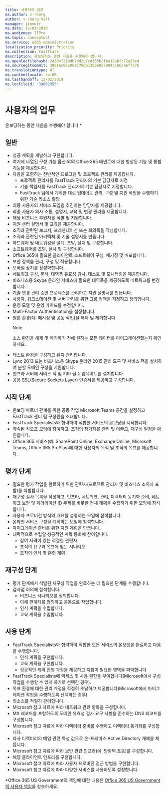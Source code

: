```yaml
---
title: 사용자의 업무
ms.author: v-rberg
author: v-rberg-msft
manager: jimmuir
ms.date: 12/03/2019
ms.audience: ITPro
ms.topic: conceptual
ms.service: o365-administration
localization_priority: Priority
ms.collection: FastTrack
description: 온보딩하는 동안 다음을 수행해야 합니다.
ms.openlocfilehash: 24304f21bdb7dd2c7cd165b2fba12a6fc72a93e4
ms.sourcegitcommit: 39616c06c0617700b1393e055894acb6aa6f7776
ms.translationtype: HT
ms.contentlocale: ko-KR
ms.lasthandoff: 12/02/2019
ms.locfileid: "39662955"
---
```

# <a name="your-responsibilities"></a>사용자의 업무

온보딩하는 동안 다음을 수행해야 합니다.\*
  
## <a name="general"></a>일반

- 성공 계획을 개발하고 구현합니다.
- 여기에 나열된 구성 가능 옵션 외의 Office 365 테넌트에 대한 향상된 기능 및 통합 기능을 제공합니다.  
- 다음을 포함하는 전반적인 프로그램 및 프로젝트 관리를 제공합니다. 
  - 프로젝트 관리자를 FastTrack 관리자의 기본 담당자로 지정
  - 기술 책임자를 FastTrack 관리자의 기본 담당자로 지정합니다.
  - FastTrack 팀에서 계획한 대로 업데이트 관리, 구성 및 지원 작업을 수행하기 위한 기술 리소스 할당 
- 최종 사용자의 서비스 도입을 추진하는 담당자를 제공합니다. 
- 최종 사용자 의사 소통, 설명서, 교육 및 변경 관리를 제공합니다.
- 해당 비즈니스 후원자를 식별 및 지원합니다.  
- 지원 센터 설명서 및 교육을 제공합니다.  
- 조직과 관련된 보고서, 프레젠테이션 또는 회의록을 작성합니다. 
- 조직과 관련된 아키텍처 및 기술 설명서를 만듭니다.   
- 하드웨어 및 네트워킹을 설계, 조달, 설치 및 구성합니다.   
- 소프트웨어를 조달, 설치 및 구성합니다.  
- Office 365에 필요한 클라이언트 소프트웨어 구성, 패키징 및 배포합니다.  
- 보안 정책을 관리, 구성 및 적용합니다.
- 모바일 장치를 활성화합니다.
- 네트워크 구성, 분석, 대역폭 유효성 검사, 테스트 및 모니터링을 제공합니다. 
- 비즈니스용 Skype 온라인 서비스에 필요한 대역폭을 제공하도록 네트워크를 변경합니다. 
- 기술 변경 관리 승인 프로세스를 관리하고 지원 설명서를 만듭니다.  
- 사용자, 워크스테이션 및 서버 관리를 위한 그룹 정책을 지정하고 정의합니다. 
- 운영 모델 및 운영 가이드를 수정합니다. 
- Multi-Factor Authentication을 설정합니다.  
- 원본 환경(예: 메시징 및 공동 작업)을 해제 및 제거합니다. 
    > [!NOTE]
    > 소스 환경을 해제 및 제거하기 전에 원하는 모든 데이터를 마이그레이션했는지 확인하세요. 
- 테스트 환경을 구성하고 유지 관리합니다.  
- Lync 2013 또는 비즈니스용 Skype 온라인 2015 관리 도구 및 서비스 팩을 설치하여 분할 도메인 구성을 지원합니다.
- 인프라 서버에 서비스 팩 및 기타 필수 업데이트를 설치합니다. 
- 공용 SSL(Secure Sockets Layer) 인증서를 제공하고 구성합니다. 
    
## <a name="initiate-phase"></a>시작 단계

- 온보딩 파트너 관계를 위한 공동 작업 Microsoft Teams 공간을 설정하고 FastTrack 센터 팀 구성원을 초대합니다.   
- FastTrack Specialists와 협력하여 적합한 서비스의 온보딩을 시작합니다.    
- 약속된 킥오프 모임에 참여하고, 조직의 참가자를 관리 및 이끌고, 재구성 일정을 확인합니다.   
- Office 365 서비스(예: SharePoint Online, Exchange Online, Microsoft Teams, Office 365 ProPlus)에 대한 사용자의 목적 및 조직의 목표를 제공합니다.
    
## <a name="assess-phase"></a>평가 단계

- 필요한 평가 작업을 완료하기 위한 관련자(프로젝트 관리자 및 비즈니스 소유자 포함)를 식별합니다.    
- 재구성 검사 목록을 작성하고, 인프라, 네트워크, 관리, 디렉터리 동기화 준비, 네트워크 보안 및 페더레이션 ID 주제를 비롯한 전체 계획을 수립하기 위한 모임에 참석합니다.   
- 사용자 프로비전 방식의 개요를 설명하는 모임에 참석합니다.  
- 온라인 서비스 구성을 계획하는 모임에 참석합니다.    
- 마이그레이션 준비를 위한 지원 계획을 만듭니다. 
- 대략적으로 수립할 성공적인 계획 통화에 참여합니다.   
  - 참여 자격이 있는 적절한 관련자  
  - 조직의 요구와 목표에 맞는 시나리오
  - 조직의 인식 및 훈련 계획
    
## <a name="remediate-phase"></a>재구성 단계

- 평가 단계에서 식별된 재구성 작업을 완료하는 데 필요한 단계를 수행합니다. 
- 검사점 회의에 참석합니다. 
  - 비즈니스 시나리오를 정의합니다.   
  - 이해 관계자를 정의하고 공동으로 작업합니다.
  - 인식 계획을 수립합니다. 
  - 교육 계획을 수립합니다.
    
## <a name="enable-phase"></a>사용 단계

- FastTrack Specialists와 협력하여 적합한 모든 서비스의 온보딩을 완료하고 다음을 수행합니다.  
  - 인식 계획을 구현합니다.  
  - 교육 계획을 구현합니다. 
  - 성공적인 계획 진행 과정을 제공하고 지침이 필요한 영역을 파악합니다.
- FastTrack Specialists에 액세스 및 사용 권한을 부여합니다(Microsoft에서 구성 작업을 수행할 수 있게 하기로 선택한 경우).  
- 목표 환경에 대한 관리 계정을 적절히 조달하고 제공합니다(Microsoft에서 마이그레이션 작업을 수행하도록 선택하는 경우).   
- 리소스를 적절히 관리합니다.   
- Microsoft 참고 자료에 따라 네트워크 관련 항목을 구성합니다.  
- MX 레코드를 포함하도록 도메인 유효성 검사 요구 사항을 준수하는 DNS 레코드를 구성합니다.   
- Microsoft 참고 자료에 따라 디렉터리 준비를 수행하고 디렉터리 동기화를 구성합니다.
- 타사 디렉터리의 메일 관련 특성 값으로 온-프레미스 Active Directory 개체를 채웁니다.   
- Microsoft 참고 자료에 따라 보안 관련 인프라(예: 방화벽 포트)를 구성합니다.
- 해당 클라이언트 인프라를 구현합니다.  
- Microsoft 참고 자료에 따라 사용자 프로비전 접근 방법을 구현합니다.  
- Microsoft 참고 자료에 따라 다양한 서비스를 사용하도록 설정합니다.  
    
\*Office 365 US Government의 책임에 대한 내용은 [Office 365 US Government의 사용자 책임](US-Gov-appendix-your-responsibilities.md)을 참조하세요.
  

